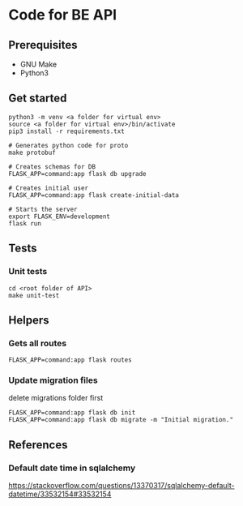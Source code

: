 # Code for BE API

## Prerequisites

* GNU Make
* Python3

## Get started
```
python3 -m venv <a folder for virtual env>
source <a folder for virtual env>/bin/activate
pip3 install -r requirements.txt

# Generates python code for proto
make protobuf

# Creates schemas for DB
FLASK_APP=command:app flask db upgrade

# Creates initial user
FLASK_APP=command:app flask create-initial-data

# Starts the server
export FLASK_ENV=development
flask run
```

## Tests
### Unit tests
```
cd <root folder of API>
make unit-test
```

## Helpers
### Gets all routes
```
FLASK_APP=command:app flask routes
```
### Update migration files
delete migrations folder first
```
FLASK_APP=command:app flask db init
FLASK_APP=command:app flask db migrate -m "Initial migration."
```

## References

### Default date time in sqlalchemy
https://stackoverflow.com/questions/13370317/sqlalchemy-default-datetime/33532154#33532154
